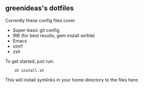 ## greenideas's dotfiles

Currently these config files cover

* Super-basic git config
* IRB (for best results, gem install wirble)
* Emacs
* vim!!
* zsh

To get started, just run:

		sh install.sh

This will install symlinks in your home directory to the files here.
